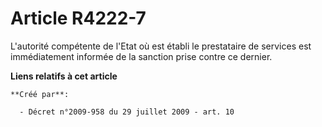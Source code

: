 # Article R4222-7

L'autorité compétente de l'Etat où est établi le prestataire de services est immédiatement informée de la sanction prise
contre ce dernier.

**Liens relatifs à cet article**

	**Créé par**:

	  - Décret n°2009-958 du 29 juillet 2009 - art. 10
